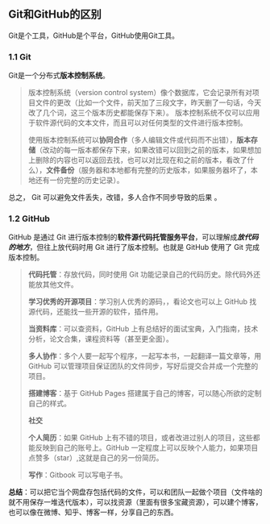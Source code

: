 ##  Git和GitHub的区别

Git是个工具，GitHub是个平台，GitHub使用Git工具。

### 1.1 Git

Git是一个分布式**版本控制系统**。

> 版本控制系统（version control system）像个数据库，它会记录所有对项目文件的更改（比如一个文件，前天加了三段文字，昨天删了一句话，今天改了几个词，这三个版本历史都能保存下来）。 版本控制系统不仅可以应用于软件源代码的文本文件，而且可以对任何类型的文件进行版本控制。
>
> 使用版本控制系统可以**协同合作**（多人编辑文件或代码而不出错），**版本存储**（改动的每一版本都保存下来，如果改错可以回到之前的版本，如果想加上删除的内容也可以返回去找，也可以对比现在和之前的版本，看改了什么），**文件备份**（服务器和本地都有完整的历史版本，如果服务器坏了，本地还有一份完整的历史记录）。

总之， Git 可以避免文件丢失，改错，多人合作不同步导致的后果 。

### 1.2 GitHub

GitHub 是通过 Git 进行版本控制的**软件源代码托管服务平台**，可以理解成***放代码的地方***，但往上放代码时用 Git 进行了版本控制。也就是 GitHub 使用了 Git 完成版本控制。

> **代码托管**：存放代码，同时使用 Git 功能记录自己的代码历史。除代码外还能放其他文件。
>
> **学习优秀的开源项目**：学习别人优秀的源码，，看论文也可以上 GitHub 找源代码，还能找一些开源的软件，插件用。
>
> **当资料库**：可以查资料，GitHub 上有总结好的面试宝典，入门指南，技术分析，论文合集，课程资料等（甚至更全面）。
>
> **多人协作**：多个人要一起写个程序，一起写本书，一起翻译一篇文章等，用 GitHub 可以管理项目保证团队的文件同步，写好后提交合并成一个完整的项目。
>
> **搭建博客**：基于 GitHub Pages 搭建属于自己的博客，可以随心所欲的定制自己的样式。
>
> **社交**
>
> **个人简历**：如果 GitHub 上有不错的项目，或者改进过别人的项目，这些都能反映到自己的账号上。GitHub 一定程度上可以反映个人能力，如果项目点赞多（star）,这就是自己的另一份简历。
>
> **写作**：Gitbook 可以写电子书。

**总结**：可以把它当个网盘存包括代码的文件，可以和团队一起做个项目（文件啥的就不用保存一堆迭代版本），可以找资源（里面有很多宝藏资源），可以建个博客，也可以像在微博、知乎、博客一样，分享自己的东西。